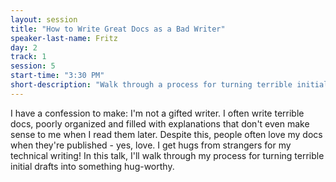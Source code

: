 ```yaml
---
layout: session
title: "How to Write Great Docs as a Bad Writer"
speaker-last-name: Fritz
day: 2
track: 1
session: 5
start-time: "3:30 PM"
short-description: "Walk through a process for turning terrible initial drafts into something hug-worthy."
---
```


I have a confession to make: I'm not a gifted writer. I often write terrible docs, poorly organized and filled with explanations that don't even make sense to me when I read them later. Despite this, people often love my docs when they're published - yes, love. I get hugs from strangers for my technical writing! In this talk, I'll walk through my process for turning terrible initial drafts into something hug-worthy.